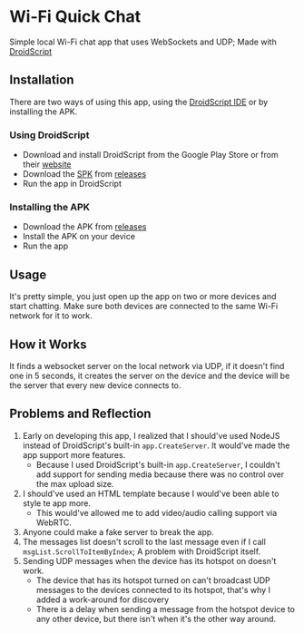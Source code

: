 # Wi-Fi Quick Chat

Simple local Wi-Fi chat app that uses WebSockets and UDP; Made with [DroidScript](https://droidscript.org/)

## Installation

There are two ways of using this app, using the [DroidScript IDE](#using-droidscript) or by installing the APK.

### Using DroidScript
* Download and install DroidScript from the Google Play Store or from their [website](https://droidscript.org/)
* Download the [SPK](Wi-Fi%20Quick%20Chat.spk) from [releases](https://github.com/harperpomeranian/Wi-Fi-Quick-Chat/releases)
* Run the app in DroidScript

### Installing the APK
* Download the APK from [releases](https://github.com/harperpomeranian/Wi-Fi-Quick-Chat/releases)
* Install the APK on your device
* Run the app

## Usage

It's pretty simple, you just open up the app on two or more devices and start chatting. Make sure both devices are connected to the same Wi-Fi network for it to work.

## How it Works

It finds a websocket server on the local network via UDP, if it doesn't find one in 5 seconds, it creates the server on the device and the device will be the server that every new device connects to.

## Problems and Reflection

1. Early on developing this app, I realized that I should've used NodeJS instead of DroidScript's built-in `app.CreateServer`. It would've made the app support more features.
    * Because I used DroidScript's built-in `app.CreateServer`, I couldn't add support for sending media because there was no control over the max upload size.
2. I should've used an HTML template because I would've been able to style te app more.
    * This would've allowed me to add video/audio calling support via WebRTC.
3. Anyone could make a fake server to break the app.
4. The messages list doesn't scroll to the last message even if I call `msgList.ScrollToItemByIndex`; A problem with DroidScript itself.
5. Sending UDP messages when the device has its hotspot on doesn't work.
    * The device that has its hotspot turned on can't broadcast UDP messages to the devices connected to its hotspot, that's why I added a work-around for discovery
    * There is a delay when sending a message from the hotspot device to any other device, but there isn't when it's the other way around.